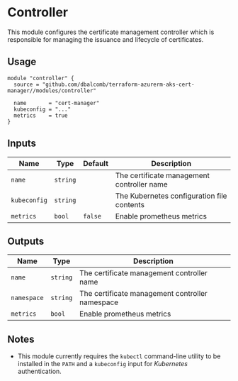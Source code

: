 # Controller

This module configures the certificate management controller which is
responsible for managing the issuance and lifecycle of certificates.

## Usage

```hcl
module "controller" {
  source = "github.com/dbalcomb/terraform-azurerm-aks-cert-manager//modules/controller"

  name       = "cert-manager"
  kubeconfig = "..."
  metrics    = true
}
```

## Inputs

| Name         | Type     | Default | Description                                |
| ------------ | -------- | ------- | ------------------------------------------ |
| `name`       | `string` |         | The certificate management controller name |
| `kubeconfig` | `string` |         | The Kubernetes configuration file contents |
| `metrics`    | `bool`   | `false` | Enable prometheus metrics                  |

## Outputs

| Name        | Type     | Description                                     |
| ----------- | -------- | ----------------------------------------------- |
| `name`      | `string` | The certificate management controller name      |
| `namespace` | `string` | The certificate management controller namespace |
| `metrics`   | `bool`   | Enable prometheus metrics                       |

## Notes

- This module currently requires the `kubectl` command-line utility to be
  installed in the `PATH` and a `kubeconfig` input for *Kubernetes*
  authentication.
